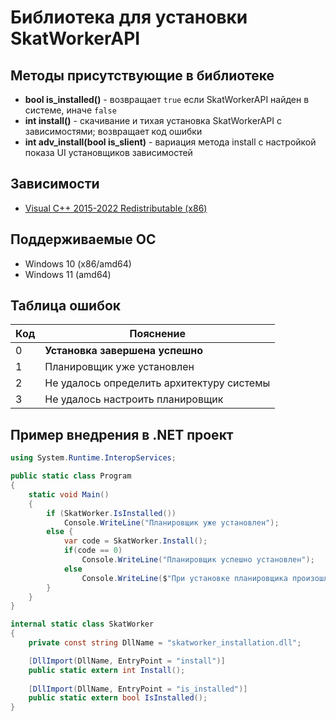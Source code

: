 # Библиотека для установки SkatWorkerAPI

## Методы присутствующие в библиотеке

- **bool is_installed()** - возвращает `true` если SkatWorkerAPI найден в системе, иначе `false`
- **int install()** - скачивание и тихая установка SkatWorkerAPI с зависимостями; возвращает код ошибки
- **int adv_install(bool is_slient)** - вариация метода install с настройкой показа UI установщиков зависимостей

## Зависимости
- [Visual C++ 2015-2022 Redistributable (x86)](https://aka.ms/vs/17/release/vc_redist.x86.exe)

## Поддерживаемые ОС

- Windows 10 (x86/amd64)
- Windows 11 (amd64)

## Таблица ошибок

Код | Пояснение
--- | ---
0 | **Установка завершена успешно**
1 | Планировщик уже установлен
2 | Не удалось определить архитектуру системы
3 | Не удалось настроить планировщик

## Пример внедрения в .NET проект

```csharp
using System.Runtime.InteropServices;

public static class Program
{
    static void Main()
    {
        if (SkatWorker.IsInstalled())
            Console.WriteLine("Планировщик уже установлен");
        else {
            var code = SkatWorker.Install();
            if(code == 0)
                Console.WriteLine("Планировщик успешно установлен");
            else
                Console.WriteLine($"При установке планировщика произошла ошибка (Код: {code}).");
        }
    }  
}

internal static class SkatWorker
{
    private const string DllName = "skatworker_installation.dll";

    [DllImport(DllName, EntryPoint = "install")]
    public static extern int Install();
    
    [DllImport(DllName, EntryPoint = "is_installed")]
    public static extern bool IsInstalled();
}
```
